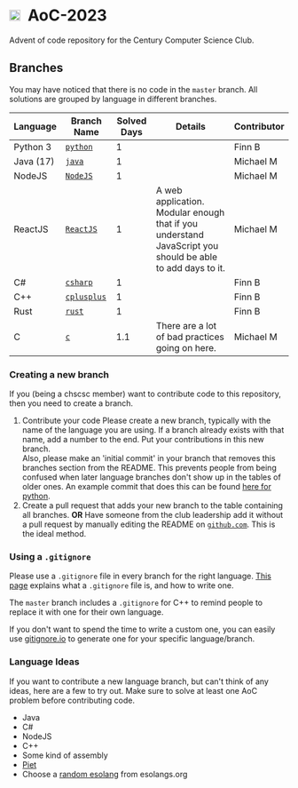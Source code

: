<!-- TODO: Upload a transparent icon & use that instead -->
# <img src="https://avatars.githubusercontent.com/u/152345110" width="20"/>&nbsp;&nbsp;AoC-2023
Advent of code repository for the Century Computer Science Club.

## Branches
You may have noticed that there is no code in the `master` branch. All solutions are grouped by language in different branches.

| Language | Branch Name | Solved Days | Details | Contributor |
| -------- | ----------- | ----------- | ------- | ----------- |
| Python 3 | [`python`](https://github.com/chscsc/AoC-2023/tree/python)    | 1        | | Finn B |
| Java (17) | [`java`](https://github.com/chscsc/AoC-2023/tree/java)        | 1        | | Michael M |
| NodeJS | [`NodeJS`](https://github.com/chscsc/AoC-2023/tree/nodejs) | 1 | | Michael M |
| ReactJS | [`ReactJS`](https://github.com/chscsc/AoC-2023/tree/reactjs) | 1 | A web application. Modular enough that if you understand JavaScript you should be able to add days to it. | Michael M |
| C# | [`csharp`](https://github.com/chscsc/AoC-2023/tree/csharp) | 1 | | Finn B |
| C++ | [`cplusplus`](https://github.com/chscsc/AoC-2023/tree/cplusplus) | 1 | | Finn B |
| Rust | [`rust`](https://github.com/chscsc/AoC-2023/tree/rust) | 1 | | Finn B |
| C    | [`c`](https://github.com/chscsc/AoC-2023/tree/c) | 1.1 | There are a lot of bad practices going on here. | Michael M |

### Creating a new branch
If you (being a chscsc member) want to contribute code to this repository, then you need to create a branch.

1. Contribute your code
Please create a new branch, typically with the name of the language you are using. If a branch already exists with that name, add a number to the end. Put your contributions in this new branch.  
Also, please make an 'initial commit' in your branch that removes this branches section from the README. This prevents people from being confused when later language branches don't show up in the tables of older ones. An example commit that does this can be found [here for python](https://github.com/chscsc/AoC-2023/commit/5122b218c65959717403cf8fbb8965ed5d3f573c).
2. Create a pull request that adds your new branch to the table containing all branches. **OR** Have someone from the club leadership add it without a pull request by manually editing the README on [`github.com`](https://github.com/chscsc/AoC-2023/edit/master/README.md). This is the ideal method.

### Using a `.gitignore`
Please use a `.gitignore` file in every branch for the right language. [This page](https://www.freecodecamp.org/news/gitignore-what-is-it-and-how-to-add-to-repo/) explains what a `.gitignore` file is, and how to write one. 

The `master` branch includes a `.gitignore` for C++ to remind people to replace it with one for their own language. 

If you don't want to spend the time to write a custom one, you can easily use [gitignore.io](https://www.toptal.com/developers/gitignore/) to generate one for your specific language/branch.

### Language Ideas
If you want to contribute a new language branch, but can't think of any ideas, here are a few to try out. Make sure to solve at least one AoC problem before contributing code.
* Java
* C#
* NodeJS
* C++
* Some kind of assembly
* [Piet](https://esolangs.org/wiki/Piet) 
* Choose a [random esolang](https://esolangs.org/wiki/Special:Random) from esolangs.org
